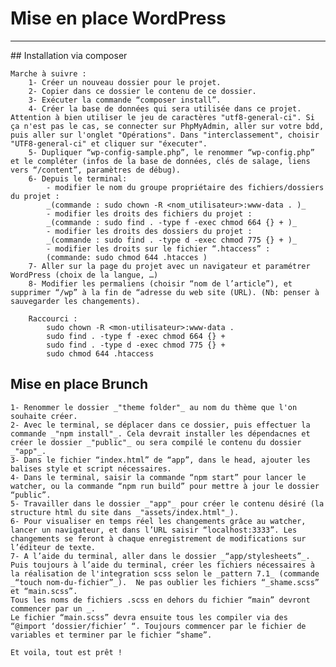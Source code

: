 # Mise en place WordPress
-------------------------

## Installation via composer

    Marche à suivre :
        1- Créer un nouveau dossier pour le projet.
        2- Copier dans ce dossier le contenu de ce dossier.
        3- Exécuter la commande “composer install”.
        4- Créer la base de données qui sera utilisée dans ce projet. Attention à bien utiliser le jeu de caractères "utf8-general-ci". Si ça n'est pas le cas, se connecter sur PhpMyAdmin, aller sur votre bdd, puis aller sur l'onglet "Opérations". Dans "interclassement", choisir "UTF8-general-ci" et cliquer sur "éxecuter".
        5- Dupliquer “wp-config-sample.php”, le renommer “wp-config.php” et le compléter (infos de la base de données, clés de salage, liens vers “/content”, paramètres de débug).
        6- Depuis le terminal:
            - modifier le nom du groupe propriétaire des fichiers/dossiers du projet :
            _(commande : sudo chown -R <nom_utilisateur>:www-data . )_
            - modifier les droits des fichiers du projet :
            _(commande : sudo find . -type f -exec chmod 664 {} + )_
            - modifier les droits des dossiers du projet :
            _(commande : sudo find . -type d -exec chmod 775 {} + )_
            - modifier les droits sur le fichier “.htaccess” :
            (commande: sudo chmod 644 .htacces )
        7- Aller sur la page du projet avec un navigateur et paramétrer WordPress (choix de la langue, …)
        8- Modifier les permaliens (choisir “nom de l’article”), et supprimer “/wp” à la fin de “adresse du web site (URL). (Nb: penser à sauvegarder les changements).

		Raccourci : 
			sudo chown -R <mon-utilisateur>:www-data .
			sudo find . -type f -exec chmod 664 {} +
			sudo find . -type d -exec chmod 775 {} +
			sudo chmod 644 .htaccess

## Mise en place Brunch

    1- Renommer le dossier _"theme folder"_ au nom du thème que l'on souhaite créer.
    2- Avec le terminal, se déplacer dans ce dossier, puis effectuer la commande _"npm install"_. Cela devrait installer les dépendacnes et créer le dossier _"public"_ ou sera compilé le contenu du dossier _"app"_.
    3- Dans le fichier “index.html” de “app”, dans le head, ajouter les balises style et script nécessaires.
    4- Dans le terminal, saisir la commande “npm start” pour lancer le watcher, ou la commande “npm run build” pour mettre à jour le dossier “public”.
    5- Travailler dans le dossier _"app"_ pour créer le contenu désiré (la structure html du site dans _"assets/index.html"_).
    6- Pour visualiser en temps réel les changements grâce au watcher, lancer un navigateur, et dans l’URL saisir “localhost:3333”. Les changements se feront à chaque enregistrement de modifications sur l’éditeur de texte.
    7- A l’aide du terminal, aller dans le dossier _“app/stylesheets”_. Puis toujours à l’aide du terminal, créer les fichiers nécessaires à la réalisation de l'integration scss selon le _pattern 7.1_ (commande _“touch nom-du-fichier”_).  Ne pas oublier les fichiers “_shame.scss” et “main.scss”.
    Tous les noms de fichiers .scss en dehors du fichier “main” devront commencer par un _.
    Le fichier “main.scss” devra ensuite tous les compiler via des “@import ‘dossier/fichier’ “. Toujours commencer par le fichier de variables et terminer par le fichier “shame”.

    Et voila, tout est prêt !
